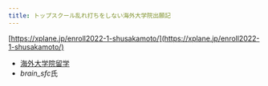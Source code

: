 ```yaml
---
title: トップスクール乱れ打ちをしない海外大学院出願記
---
```


[https://xplane.jp/enroll2022-1-shusakamoto/](https://xplane.jp/enroll2022-1-shusakamoto/)

* [海外大学院留学](%E6%B5%B7%E5%A4%96%E5%A4%A7%E5%AD%A6%E9%99%A2%E7%95%99%E5%AD%A6.md)
* *brain_sfc*氏
